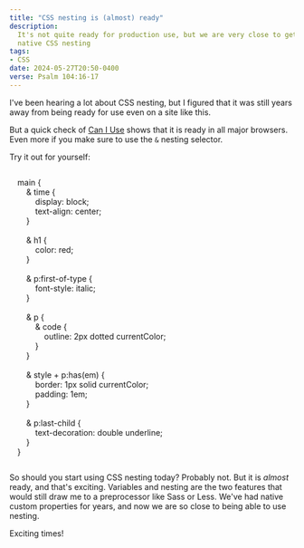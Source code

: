 ```yaml
---
title: "CSS nesting is (almost) ready"
description:
  It's not quite ready for production use, but we are very close to getting
  native CSS nesting
tags:
- CSS
date: 2024-05-27T20:50-0400
verse: Psalm 104:16-17
---
```


I've been hearing a lot about CSS nesting, but I figured that it was still years
away from being ready for use even on a site like this.

But a quick check of [Can I Use](https://caniuse.com/css-nesting) shows that it
is ready in all major browsers. Even more if you make sure to use the `&`
nesting selector.

Try it out for yourself:

<a href="/articles/css-nesting-is-almost-ready" style="display: none">View this
interactive on seanmcp.com</a>

<style style="background-color: var(--inline-code-background); color: var(--inline-code-color); display:block; font-family: var(--mono-font); padding: 1em; white-space: preserve;" contenteditable>main {
    & time {
        display: block;
        text-align: center;
    }

    & h1 {
        color: red;
    }

    & p:first-of-type {
        font-style: italic;
    }

    & p {
        & code {
            outline: 2px dotted currentColor;
        }
    }

    & style + p:has(em) {
        border: 1px solid currentColor;
        padding: 1em;
    }

    & p:last-child {
        text-decoration: double underline;
    }
}
</style>

So should you start using CSS nesting today? Probably not. But it is _almost_
ready, and that's exciting. Variables and nesting are the two features that
would still draw me to a preprocessor like Sass or Less. We've had native custom
properties for years, and now we are so close to being able to use nesting.

Exciting times!
